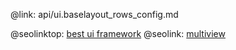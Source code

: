 @link: api/ui.baselayout_rows_config.md

@seolinktop: [best ui framework](https://webix.com)
@seolink: [multiview](https://webix.com/widget/multiview/)
